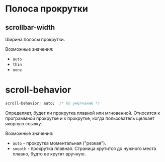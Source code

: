 # Полоса прокрутки

## scrollbar-width

Ширина полосы прокрутки.

Возможные значения:

* `auto`
* `thin`
* `none`



# scroll-behavior

```css
scroll-behavior: auto;  /* По умолчанию */
```

Определяет, будет ли прокрутка плавной или мгновенной. Относится к программной прокрутке и к прокрутке, когда пользователь щелкает якорную ссылку.

Возможные значения:

* `auto` - прокрутка моментальная ("резкая").
* `smooth` - прокрутка плавная. Страница крутится до нужного места плавно, будто ее крутят вручную.